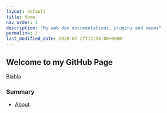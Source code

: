 ```yaml
---
layout: default
title: Home
nav_order: 1
description: "My web dev documentations, plugins and memos"
permalink: /
last_modified_date: 2020-07-27T17:54:08+0000
---
```


## Welcome to my GitHub Page

Blabla

### Summary

- [About](https://mariecomet.github.io/about).